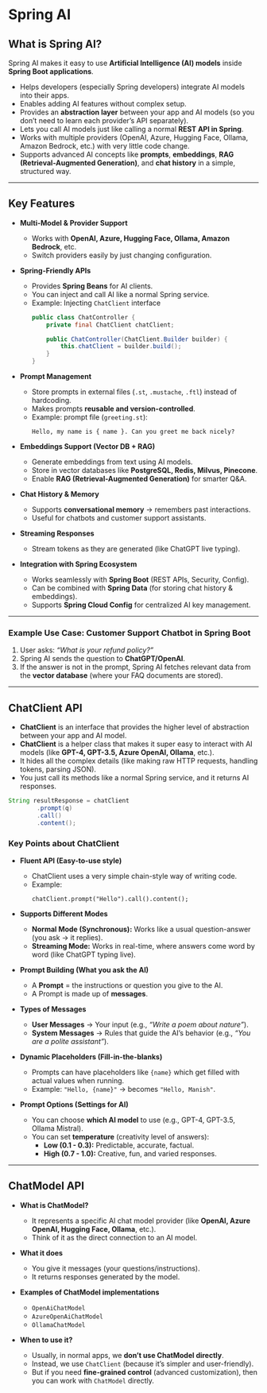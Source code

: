 # Spring AI

## What is Spring AI?

Spring AI makes it easy to use **Artificial Intelligence (AI) models** inside **Spring Boot applications**.

- Helps developers (especially Spring developers) integrate AI models into their apps.
- Enables adding AI features without complex setup.
- Provides an **abstraction layer** between your app and AI models (so you don’t need to learn each provider’s API separately).
- Lets you call AI models just like calling a normal **REST API in Spring**.
- Works with multiple providers (OpenAI, Azure, Hugging Face, Ollama, Amazon Bedrock, etc.) with very little code change.
- Supports advanced AI concepts like **prompts**, **embeddings**, **RAG (Retrieval-Augmented Generation)**, and **chat history** in a simple, structured way.

---

## Key Features

- **Multi-Model & Provider Support**
    - Works with **OpenAI, Azure, Hugging Face, Ollama, Amazon Bedrock**, etc.
    - Switch providers easily by just changing configuration.

- **Spring-Friendly APIs**
    - Provides **Spring Beans** for AI clients.
    - You can inject and call AI like a normal Spring service.
    - Example: Injecting `ChatClient` interface
      ```java
      public class ChatController {
          private final ChatClient chatClient;
  
          public ChatController(ChatClient.Builder builder) {
              this.chatClient = builder.build();
          }
      }
      ```

- **Prompt Management**
    - Store prompts in external files (`.st`, `.mustache`, `.ftl`) instead of hardcoding.
    - Makes prompts **reusable and version-controlled**.
    - Example: prompt file (`greeting.st`):
      ```text
      Hello, my name is { name }. Can you greet me back nicely?
      ```

- **Embeddings Support (Vector DB + RAG)**
    - Generate embeddings from text using AI models.
    - Store in vector databases like **PostgreSQL, Redis, Milvus, Pinecone**.
    - Enable **RAG (Retrieval-Augmented Generation)** for smarter Q&A.

- **Chat History & Memory**
    - Supports **conversational memory** → remembers past interactions.
    - Useful for chatbots and customer support assistants.

- **Streaming Responses**
    - Stream tokens as they are generated (like ChatGPT live typing).

- **Integration with Spring Ecosystem**
    - Works seamlessly with **Spring Boot** (REST APIs, Security, Config).
    - Can be combined with **Spring Data** (for storing chat history & embeddings).
    - Supports **Spring Cloud Config** for centralized AI key management.

---


### Example Use Case: Customer Support Chatbot in Spring Boot

1. User asks: *“What is your refund policy?”*
2. Spring AI sends the question to **ChatGPT/OpenAI**.
3. If the answer is not in the prompt, Spring AI fetches relevant data from the **vector database** (where your FAQ documents are stored).  


---


## ChatClient API

- **ChatClient** is an interface that provides the higher level of abstraction between your app and AI model.
- **ChatClient** is a helper class that makes it super easy to interact with AI models (like **GPT-4, GPT-3.5, Azure OpenAI, Ollama**, etc.).
- It hides all the complex details (like making raw HTTP requests, handling tokens, parsing JSON).
- You just call its methods like a normal Spring service, and it returns AI responses.

```java
String resultResponse = chatClient
        .prompt(q)
        .call()
        .content();
```

### Key Points about ChatClient

- **Fluent API (Easy-to-use style)**
  - ChatClient uses a very simple chain-style way of writing code.
  - Example:
    ```
    chatClient.prompt("Hello").call().content();
    ```

- **Supports Different Modes**
  - **Normal Mode (Synchronous):** Works like a usual question-answer (you ask → it replies).
  - **Streaming Mode:** Works in real-time, where answers come word by word (like ChatGPT typing live).

- **Prompt Building (What you ask the AI)**
  - A **Prompt** = the instructions or question you give to the AI.
  - A Prompt is made up of **messages**.

- **Types of Messages**
  - **User Messages** → Your input (e.g., *“Write a poem about nature”*).
  - **System Messages** → Rules that guide the AI’s behavior (e.g., *“You are a polite assistant”*).

- **Dynamic Placeholders (Fill-in-the-blanks)**
  - Prompts can have placeholders like `{name}` which get filled with actual values when running.
  - Example: `"Hello, {name}"` → becomes `"Hello, Manish"`.

- **Prompt Options (Settings for AI)**
  - You can choose **which AI model** to use (e.g., GPT-4, GPT-3.5, Ollama Mistral).
  - You can set **temperature** (creativity level of answers):
    - **Low (0.1 - 0.3):** Predictable, accurate, factual.
    - **High (0.7 - 1.0):** Creative, fun, and varied responses.  


---


## ChatModel API

- **What is ChatModel?**
  - It represents a specific AI chat model provider (like **OpenAI, Azure OpenAI, Hugging Face, Ollama**, etc.).
  - Think of it as the direct connection to an AI model.

- **What it does**
  - You give it messages (your questions/instructions).
  - It returns responses generated by the model.

- **Examples of ChatModel implementations**
  - `OpenAiChatModel`
  - `AzureOpenAiChatModel`
  - `OllamaChatModel`

- **When to use it?**
  - Usually, in normal apps, we **don’t use ChatModel directly**.
  - Instead, we use `ChatClient` (because it’s simpler and user-friendly).
  - But if you need **fine-grained control** (advanced customization), then you can work with `ChatModel` directly.  
